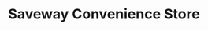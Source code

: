 ---
title: "Saveway Convenience Store"
url: /rutland/saveway-convenience-store/
shop: convenience
---